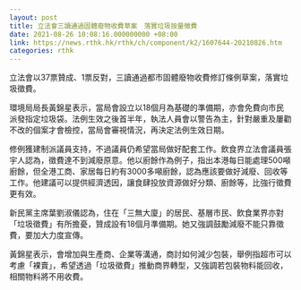 ```yaml
---
layout: post
title: 立法會三讀通過固體廢物收費草案　落實垃圾按量徵費
date: 2021-08-26 10:08:16.000000000 +08:00
link: https://news.rthk.hk/rthk/ch/component/k2/1607644-20210826.htm
categories: rthk
---
```


立法會以37票贊成、1票反對，三讀通過都市固體廢物收費修訂條例草案，落實垃圾徵費。

環境局局長黃錦星表示，當局會設立以18個月為基礎的準備期，亦會免費向市民派發指定垃圾袋。法例生效之後首半年，執法人員會以警告為主，針對嚴重及屢勸不改的個案才會檢控，當局會審視情況，再決定法例生效日期。

修例獲建制派議員支持，不過議員仍希望當局做好配套工作。飲食界立法會議員張宇人認為，徵費達不到減廢原意。他以廚餘作為例子，指出本港每日能處理500噸廚餘，但全港工商、家居每日約有3000多噸廚餘，認為應該要做好減廢、回收等工作。他建議可以提供經濟透因，讓食肆投放資源做好分類、廚餘等，比強行徵費更有效。

新民黨主席葉劉淑儀認為，住在「三無大廈」的居民、基層市民、飲食業界亦對「垃圾徵費」有所擔憂，贊成設有18個月準備期。她又強調鼓勵減廢不能只靠徵費，要加大力度宣傳。

黃錦星表示，會增加與生產商、企業等溝通，商討如何減少包裝，舉例指超市可以考慮「裸賣」，希望透過「垃圾徵費」推動商界轉型，又強調若包裝物料能回收，相關物料將不用收費。
